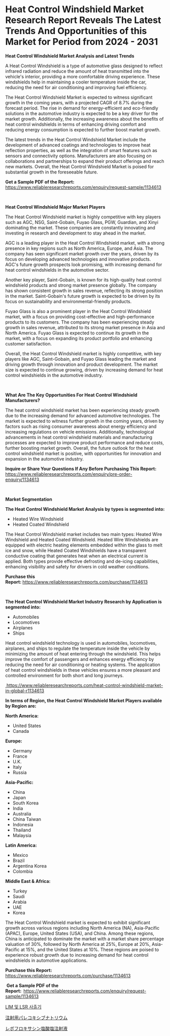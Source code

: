<p><h1>Heat Control Windshield Market Research Report Reveals The Latest Trends And Opportunities of this Market for Period from 2024 - 2031</h1></p><p><strong>Heat Control Windshield Market Analysis and Latest Trends</strong></p>
<p><p>A Heat Control Windshield is a type of automotive glass designed to reflect infrared radiation and reduce the amount of heat transmitted into the vehicle's interior, providing a more comfortable driving experience. These windshields help in maintaining a cooler temperature inside the car, reducing the need for air conditioning and improving fuel efficiency.</p><p>The Heat Control Windshield Market is expected to witness significant growth in the coming years, with a projected CAGR of 8.7% during the forecast period. The rise in demand for energy-efficient and eco-friendly solutions in the automotive industry is expected to be a key driver for the market growth. Additionally, the increasing awareness about the benefits of heat control windshields in terms of enhancing driving comfort and reducing energy consumption is expected to further boost market growth.</p><p>The latest trends in the Heat Control Windshield Market include the development of advanced coatings and technologies to improve heat reflection properties, as well as the integration of smart features such as sensors and connectivity options. Manufacturers are also focusing on collaborations and partnerships to expand their product offerings and reach new markets. Overall, the Heat Control Windshield Market is poised for substantial growth in the foreseeable future.</p></p>
<p><strong>Get a Sample PDF of the Report:&nbsp;</strong> <a href="https://www.reliableresearchreports.com/enquiry/request-sample/1134613">https://www.reliableresearchreports.com/enquiry/request-sample/1134613</a></p>
<p>&nbsp;</p>
<p><strong>Heat Control Windshield Major Market Players</strong></p>
<p><p>The Heat Control Windshield market is highly competitive with key players such as AGC, NSG, Saint-Gobain, Fuyao Glass, PGW, Guardian, and Xinyi dominating the market. These companies are constantly innovating and investing in research and development to stay ahead in the market.</p><p>AGC is a leading player in the Heat Control Windshield market, with a strong presence in key regions such as North America, Europe, and Asia. The company has seen significant market growth over the years, driven by its focus on developing advanced technologies and innovative products. AGC's future growth prospects look promising, with increasing demand for heat control windshields in the automotive sector.</p><p>Another key player, Saint-Gobain, is known for its high-quality heat control windshield products and strong market presence globally. The company has shown consistent growth in sales revenue, reflecting its strong position in the market. Saint-Gobain's future growth is expected to be driven by its focus on sustainability and environmental-friendly products.</p><p>Fuyao Glass is also a prominent player in the Heat Control Windshield market, with a focus on providing cost-effective and high-performance products to its customers. The company has been experiencing steady growth in sales revenue, attributed to its strong market presence in Asia and North America. Fuyao Glass is expected to continue its growth in the market, with a focus on expanding its product portfolio and enhancing customer satisfaction.</p><p>Overall, the Heat Control Windshield market is highly competitive, with key players like AGC, Saint-Gobain, and Fuyao Glass leading the market and driving growth through innovation and product development. The market size is expected to continue growing, driven by increasing demand for heat control windshields in the automotive industry.</p></p>
<p>&nbsp;</p>
<p><strong>What Are The Key Opportunities For Heat Control Windshield Manufacturers?</strong></p>
<p><p>The heat control windshield market has been experiencing steady growth due to the increasing demand for advanced automotive technologies. The market is expected to witness further growth in the coming years, driven by factors such as rising consumer awareness about energy efficiency and increasing regulations on vehicle emissions. Additionally, technological advancements in heat control windshield materials and manufacturing processes are expected to improve product performance and reduce costs, further boosting market growth. Overall, the future outlook for the heat control windshield market is positive, with opportunities for innovation and expansion in the automotive industry.</p></p>
<p><strong>Inquire or Share Your Questions If Any Before Purchasing This Report:</strong> <a href="https://www.reliableresearchreports.com/enquiry/pre-order-enquiry/1134613">https://www.reliableresearchreports.com/enquiry/pre-order-enquiry/1134613</a></p>
<p>&nbsp;</p>
<p><strong>Market Segmentation</strong></p>
<p><strong>The Heat Control Windshield Market Analysis by types is segmented into:</strong></p>
<p><ul><li>Heated Wire Windshield</li><li>Heated Coated Windshield</li></ul></p>
<p><p>The Heat Control Windshield market includes two main types: Heated Wire Windshield and Heated Coated Windshield. Heated Wire Windshields are equipped with electric heating elements embedded within the glass to melt ice and snow, while Heated Coated Windshields have a transparent conductive coating that generates heat when an electrical current is applied. Both types provide effective defrosting and de-icing capabilities, enhancing visibility and safety for drivers in cold weather conditions.</p></p>
<p><strong>Purchase this Report:&nbsp;</strong><a href="https://www.reliableresearchreports.com/purchase/1134613">https://www.reliableresearchreports.com/purchase/1134613</a></p>
<p>&nbsp;</p>
<p><strong>The Heat Control Windshield Market Industry Research by Application is segmented into:</strong></p>
<p><ul><li>Automobiles</li><li>Locomotives</li><li>Airplanes</li><li>Ships</li></ul></p>
<p><p>Heat control windshield technology is used in automobiles, locomotives, airplanes, and ships to regulate the temperature inside the vehicle by minimizing the amount of heat entering through the windshield. This helps improve the comfort of passengers and enhances energy efficiency by reducing the need for air conditioning or heating systems. The application of heat control windshields in these vehicles ensures a more pleasant and controlled environment for both short and long journeys.</p></p>
<p><a href="https://www.reliableresearchreports.com/heat-control-windshield-market-in-global-r1134613">&nbsp;https://www.reliableresearchreports.com/heat-control-windshield-market-in-global-r1134613</a></p>
<p><strong>In terms of Region, the Heat Control Windshield Market Players available by Region are:</strong></p>
<p>
    <p> <strong> North America: </strong>
        <ul>
            <li>United States</li>
            <li>Canada</li>
        </ul>
        </p> 
    <p> <strong> Europe: </strong>
        <ul>
            <li>Germany</li>
            <li>France</li>
            <li>U.K.</li>
            <li>Italy</li>
            <li>Russia</li>
        </ul>
        </p> 
    <p> <strong> Asia-Pacific: </strong>
        <ul>
            <li>China</li>
            <li>Japan</li>
            <li>South Korea</li>
            <li>India</li>
            <li>Australia</li>
            <li>China Taiwan</li>
            <li>Indonesia</li>
            <li>Thailand</li>
            <li>Malaysia</li>
        </ul>
        </p> 
    <p> <strong> Latin America: </strong>
        <ul>
            <li>Mexico</li>
            <li>Brazil</li>
            <li>Argentina Korea</li>
            <li>Colombia</li>
        </ul>
        </p> 
    <p> <strong> Middle East & Africa: </strong>
        <ul>
            <li>Turkey</li>
            <li>Saudi</li>
            <li>Arabia</li>
            <li>UAE</li>
            <li>Korea</li>
        </ul>
    </p>
    </p>
<p><p>The Heat Control Windshield market is expected to exhibit significant growth across various regions including North America (NA), Asia-Pacific (APAC), Europe, United States (USA), and China. Among these regions, China is anticipated to dominate the market with a market share percentage valuation of 30%, followed by North America at 25%, Europe at 20%, Asia-Pacific at 15%, and the United States at 10%. These regions are poised to experience robust growth due to increasing demand for heat control windshields in automotive applications.</p></p>
<p><strong>Purchase this Report: </strong><a href="https://www.reliableresearchreports.com/purchase/1134613">https://www.reliableresearchreports.com/purchase/1134613</a></p>
<p>&nbsp;<strong>Get a Sample PDF of the Report:&nbsp;&nbsp;</strong><a href="https://www.reliableresearchreports.com/enquiry/request-sample/1134613">https://www.reliableresearchreports.com/enquiry/request-sample/1134613</a></p>
<p><strong></strong></p>
<p><p><a href="https://github.com/WilburKihn5676/Market-Research-Report-List-2/blob/main/842239297692.md">LIM 및 LSR 사출기</a></p><p><a href="https://github.com/CieloStamm/Market-Research-Report-List-1/blob/main/9681400104228.md">注射用パレコキシブナトリウム</a></p><p><a href="https://github.com/KenyonJohns/Market-Research-Report-List-1/blob/main/1894834104229.md">レボフロキサシン塩酸塩注射液</a></p></p>
